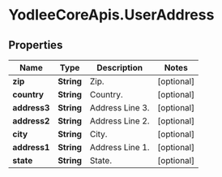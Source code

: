 # YodleeCoreApis.UserAddress

## Properties
Name | Type | Description | Notes
------------ | ------------- | ------------- | -------------
**zip** | **String** | Zip. | [optional] 
**country** | **String** | Country. | [optional] 
**address3** | **String** | Address Line 3. | [optional] 
**address2** | **String** | Address Line 2. | [optional] 
**city** | **String** | City. | [optional] 
**address1** | **String** | Address Line 1. | [optional] 
**state** | **String** | State. | [optional] 
